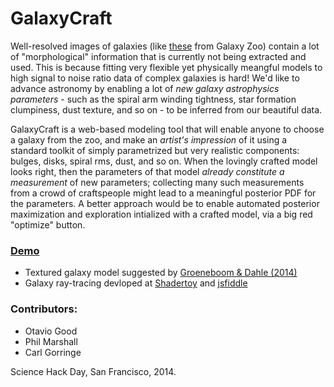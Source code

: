 GalaxyCraft
===========

Well-resolved images of galaxies (like
[these](http://talk.galaxyzoo.org/#/collections/CGZL00003q) from Galaxy Zoo)
contain a lot of "morphological" information that is currently not being
extracted and used. This is because fitting very flexible yet physically
meangful models to high signal to noise ratio data of complex galaxies is
hard! We'd like to advance astronomy by enabling a lot of *new galaxy
astrophysics parameters* - such as the spiral arm winding tightness, star
formation clumpiness, dust texture, and so on - to be inferred from our
beautiful data.

GalaxyCraft is a web-based modeling tool that will enable anyone to choose a
galaxy from the zoo, and make an *artist's impression* of it using a standard
toolkit of simply parametrized but very realistic components: bulges, disks,
spiral rms, dust, and so on. When the lovingly crafted model looks right, 
then the parameters of that model *already constitute a measurement* of new
parameters; collecting many such measurements from a crowd of craftspeople
might lead to a meaningful posterior PDF for the parameters. A better approach
would be to enable automated posterior maximization and exploration intialized
with a crafted model, via a big red "optimize" button.

### [Demo](http://drphilmarshall.github.io/GalaxyCraft/)

* Textured galaxy model suggested by [Groeneboom & Dahle (2014)](https://github.com/drphilmarshall/GalaxyCraft/raw/master/doc/litter/GAMER_Groeneboom%2BDahle2014.pdf)
* Galaxy ray-tracing devloped at [Shadertoy](https://www.shadertoy.com/view/4dSSWm) and [jsfiddle](jsfiddle.net)


### Contributors:

* Otavio Good
* Phil Marshall
* Carl Gorringe

Science Hack Day, San Francisco, 2014.
